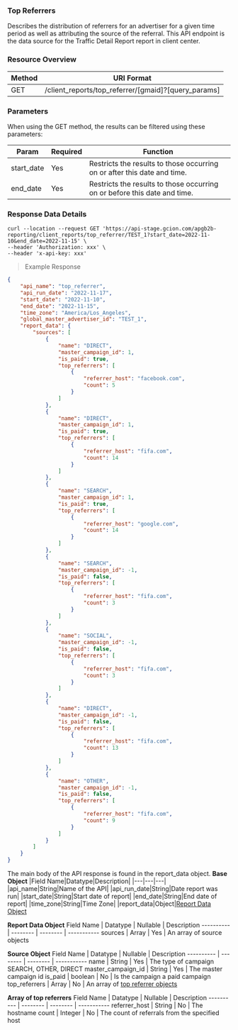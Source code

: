 ### **Top Referrers**
<a name="top_referrers"></a>

Describes the distribution of referrers for an advertiser for a given time period as well as attributing the source
of the referral.  This API endpoint is the data source for the Traffic Detail Report report in client center.

### Resource Overview&nbsp;

| Method | URI Format |
|---|---|
| GET | /client_reports/top_referrer/[gmaid]?[query_params] |

### Parameters&nbsp;

When using the GET method, the results can be filtered using these parameters:

| Param     | Required | Function |
|-----------|-----|---|
| start_date | Yes | Restricts the results to those occurring on or after this date and time. |
| end_date | Yes | Restricts the results to those occurring on or before this date and time. |

### Response Data Details&nbsp;


```shell
curl --location --request GET 'https://api-stage.gcion.com/apgb2b-reporting/client_reports/top_referrer/TEST_1?start_date=2022-11-10&end_date=2022-11-15' \
--header 'Authorization: xxx' \
--header 'x-api-key: xxx'
```

> Example Response

```json
{
    "api_name": "top_referrer",
    "api_run_date": "2022-11-17",
    "start_date": "2022-11-10",
    "end_date": "2022-11-15",
    "time_zone": "America/Los_Angeles",
    "global_master_advertiser_id": "TEST_1",
    "report_data": {
        "sources": [
            {
                "name": "DIRECT",
                "master_campaign_id": 1,
                "is_paid": true,
                "top_referrers": [
                    {
                        "referrer_host": "facebook.com",
                        "count": 5
                    }
                ]
            },
            {
                "name": "DIRECT",
                "master_campaign_id": 1,
                "is_paid": true,
                "top_referrers": [
                    {
                        "referrer_host": "fifa.com",
                        "count": 14
                    }
                ]
            },
            {
                "name": "SEARCH",
                "master_campaign_id": 1,
                "is_paid": true,
                "top_referrers": [
                    {
                        "referrer_host": "google.com",
                        "count": 14
                    }
                ]
            },
            {
                "name": "SEARCH",
                "master_campaign_id": -1,
                "is_paid": false,
                "top_referrers": [
                    {
                        "referrer_host": "fifa.com",
                        "count": 3
                    }
                ]
            },
            {
                "name": "SOCIAL",
                "master_campaign_id": -1,
                "is_paid": false,
                "top_referrers": [
                    {
                        "referrer_host": "fifa.com",
                        "count": 3
                    }
                ]
            },
            {
                "name": "DIRECT",
                "master_campaign_id": -1,
                "is_paid": false,
                "top_referrers": [
                    {
                        "referrer_host": "fifa.com",
                        "count": 13
                    }
                ]
            },
            {
                "name": "OTHER",
                "master_campaign_id": -1,
                "is_paid": false,
                "top_referrers": [
                    {
                        "referrer_host": "fifa.com",
                        "count": 9
                    }
                ]
            }
        ]
    }
}
```

The main body of the API response is found in the report_data object.
**Base Object**
|Field Name|Datatype|Description|
|---|---|---|
|api_name|String|Name of the API|
|api_run_date|String|Date report was run|
|start_date|String|Start date of report|
|end_date|String|End date of report|
|time_zone|String|Time Zone|
|report_data|Object|[Report Data Object](#topreferrerreportdata)

<a id="topreferrerreportdata"></a>
**Report Data Object**
Field Name | Datatype | Nullable | Description
---------- | -------- | -------- | -----------
sources | Array | Yes | An array of source objects

**Source Object**
Field Name | Datatype | Nullable | Description
---------- | -------- | -------- | -----------
name | String | Yes | The type of campaign SEARCH, OTHER, DIRECT
master_campaign_id | String | Yes | The master campaign id
is_paid | boolean | No | Is the campaign a paid campaign
top_referrers | Array | No | An array of [top referrer objects](#array-of-top-referrers)

<a id="array-of-top-referrers"></a>
**Array of top referrers**
Field Name | Datatype | Nullable | Description
---------- | -------- | -------- | -----------
referrer_host | String | No | The hostname
count | Integer | No | The count of referrals from the specified host
